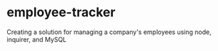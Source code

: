 # employee-tracker
Creating a solution for managing a company's employees using node, inquirer, and MySQL
